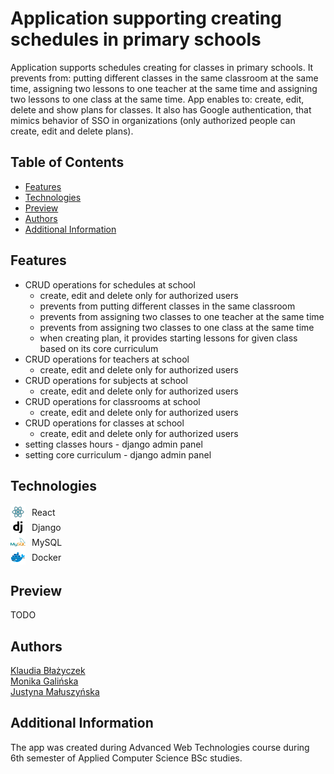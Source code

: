 # Application supporting creating schedules in primary schools

Application supports schedules creating for classes in primary schools. It prevents from: putting different classes in the same classroom at the same time, assigning two lessons to one teacher at the same time and assigning two lessons to one class at the same time. App enables to: create, edit, delete and show plans for classes. It also has Google authentication, that mimics behavior of SSO in organizations (only authorized people can create, edit and delete plans).

## Table of Contents

* [Features](#features)
* [Technologies](#technologies)
* [Preview](#preview)
* [Authors](#authors)
* [Additional Information](#additional-information)

## Features

* CRUD operations for schedules at school
    * create, edit and delete only for authorized users
    * prevents from putting different classes in the same classroom
    * prevents from assigning two classes to one teacher at the same time
    * prevents from assigning two classes to one class at the same time
    * when creating plan, it provides starting lessons for given class based on its core curriculum
* CRUD operations for teachers at school
    * create, edit and delete only for authorized users
* CRUD operations for subjects at school
    * create, edit and delete only for authorized users
* CRUD operations for classrooms at school
    * create, edit and delete only for authorized users
* CRUD operations for classes at school
    * create, edit and delete only for authorized users
* setting classes hours - django admin panel
* setting core curriculum - django admin panel

## Technologies

<div>
  <div style="display: flex; align-items: center;">
    <img style="display: inline-block; margin-right: 10px" src="./repo-assets/react.png" alt="Employee data" title="React">
   React
  </div>
  <div style="display: flex; align-items: center;">
    <img style="display: inline-block; margin-right: 10px" src="./repo-assets/django.png" alt="Employee data" title="Django">
   Django
  </div>
  <div style="display: flex; align-items: center;">
    <img style="display: inline-block; margin-right: 10px" src="./repo-assets/mysql.png" alt="Employee data" title="MySQL">
   MySQL
  </div>
  <div style="display: flex; align-items: center;">
    <img style="display: inline-block; margin-right: 10px" src="./repo-assets/docker.png" alt="Employee data" title="Docker">
   Docker
  </div>
</div>

## Preview

TODO

## Authors

[Klaudia Błażyczek](https://github.com/Vesperalin)<br />
[Monika Galińska](https://github.com/LeviSforza)<br />
[Justyna Małuszyńska](https://github.com/justyna-maluszynska)

## Additional Information

The app was created during Advanced Web Technologies course during 6th semester of Applied Computer Science BSc studies.
